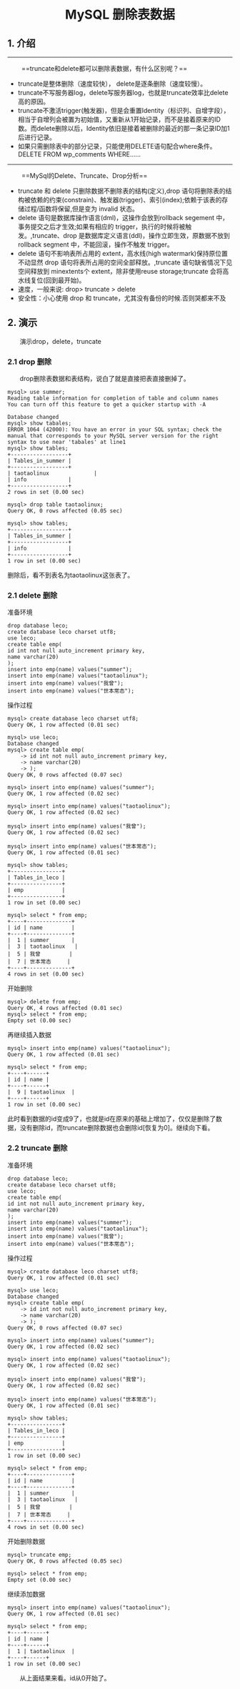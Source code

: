<center><h1> MySQL 删除表数据 </h1></center>

## 1. 介绍

---

&#160; &#160; &#160; &#160; ==truncate和delete都可以删除表数据，有什么区别呢？==

- truncate是整体删除（速度较快）， delete是逐条删除（速度较慢）。
- truncate不写服务器log，delete写服务器log，也就是truncate效率比delete高的原因。
- truncate不激活trigger(触发器)，但是会重置Identity（标识列、自增字段），相当于自增列会被置为初始值，又重新从1开始记录，而不是接着原来的ID数。而delete删除以后，Identity依旧是接着被删除的最近的那一条记录ID加1后进行记录。
- 如果只需删除表中的部分记录，只能使用DELETE语句配合where条件。 DELETE FROM wp_comments WHERE……


---

&#160; &#160; &#160; &#160; ==MySql的Delete、Truncate、Drop分析==

- truncate 和 delete 只删除数据不删除表的结构(定义),drop 语句将删除表的结构被依赖的约束(constrain)、触发器(trigger)、索引(index);依赖于该表的存储过程/函数将保留,但是变为 invalid 状态。
- delete 语句是数据库操作语言(dml)，这操作会放到rollback segement 中，事务提交之后才生效;如果有相应的 trigger，执行的时候将被触发。,truncate、drop 是数据库定义语言(ddl)，操作立即生效，原数据不放到 rollback segment 中，不能回滚，操作不触发 trigger。
- delete 语句不影响表所占用的 extent，高水线(high watermark)保持原位置不动显然 drop 语句将表所占用的空间全部释放。,truncate 语句缺省情况下见空间释放到 minextents个 extent，除非使用reuse storage;truncate 会将高水线复位(回到最开始)。
- 速度，一般来说: drop> truncate > delete
- 安全性：小心使用 drop 和 truncate，尤其没有备份的时候.否则哭都来不及



## 2. 演示

&#160; &#160; &#160; &#160;演示drop，delete，truncate

### 2.1 drop 删除
&#160; &#160; &#160; &#160;drop删除表数据和表结构，说白了就是直接把表直接删掉了。
```
mysql> use summer;
Reading table information for completion of table and column names
You can turn off this feature to get a quicker startup with -A

Database changed
mysql> show tabales;
ERROR 1064 (42000): You have an error in your SQL syntax; check the manual that corresponds to your MySQL server version for the right syntax to use near 'tabales' at line1
mysql> show tables;
+------------------+
| Tables_in_summer |
+------------------+
| taotaolinux              |
| info             |
+------------------+
2 rows in set (0.00 sec)

mysql> drop table taotaolinux;
Query OK, 0 rows affected (0.05 sec)

mysql> show tables;
+------------------+
| Tables_in_summer |
+------------------+
| info             |
+------------------+
1 row in set (0.00 sec)
```
删除后，看不到表名为taotaolinux这张表了。

### 2.1 delete 删除
准备环境
```
drop database leco;
create database leco charset utf8;
use leco;
create table emp(
id int not null auto_increment primary key, 
name varchar(20)
);  
insert into emp(name) values("summer");
insert into emp(name) values("taotaolinux");
insert into emp(name) values("我曾");
insert into emp(name) values("世本常态");
```
操作过程
```
mysql> create database leco charset utf8;
Query OK, 1 row affected (0.01 sec)

mysql> use leco;
Database changed
mysql> create table emp(
    -> id int not null auto_increment primary key,
    -> name varchar(20)
    -> );
Query OK, 0 rows affected (0.07 sec)

mysql> insert into emp(name) values("summer");
Query OK, 1 row affected (0.02 sec)

mysql> insert into emp(name) values("taotaolinux");
Query OK, 1 row affected (0.02 sec)

mysql> insert into emp(name) values("我曾");
Query OK, 1 row affected (0.02 sec)

mysql> insert into emp(name) values("世本常态");
Query OK, 1 row affected (0.01 sec)

mysql> show tables;
+----------------+
| Tables_in_leco |
+----------------+
| emp            |
+----------------+
1 row in set (0.00 sec)

mysql> select * from emp;
+----+--------------+
| id | name         |
+----+--------------+
|  1 | summer       |
|  3 | taotaolinux   |
|  5 | 我曾         |
|  7 | 世本常态     |
+----+--------------+
4 rows in set (0.00 sec)
```
开始删除

```
mysql> delete from emp;
Query OK, 4 rows affected (0.01 sec)
mysql> select * from emp;
Empty set (0.00 sec)
```
再继续插入数据

```
mysql> insert into emp(name) values("taotaolinux");
Query OK, 1 row affected (0.01 sec)

mysql> select * from emp;
+----+------+
| id | name |
+----+------+
|  9 | taotaolinux  |
+----+------+
1 row in set (0.00 sec)
```
此时看到数据的id变成9了，也就是id在原来的基础上增加了，仅仅是删除了数据，没有删除id，而truncate删除数据也会删除id[恢复为0]。继续向下看。


### 2.2 truncate 删除
准备环境
```
drop database leco;
create database leco charset utf8;
use leco;
create table emp(
id int not null auto_increment primary key, 
name varchar(20)
);  
insert into emp(name) values("summer");
insert into emp(name) values("taotaolinux");
insert into emp(name) values("我曾");
insert into emp(name) values("世本常态");
```
操作过程
```
mysql> create database leco charset utf8;
Query OK, 1 row affected (0.01 sec)

mysql> use leco;
Database changed
mysql> create table emp(
    -> id int not null auto_increment primary key,
    -> name varchar(20)
    -> );
Query OK, 0 rows affected (0.07 sec)

mysql> insert into emp(name) values("summer");
Query OK, 1 row affected (0.02 sec)

mysql> insert into emp(name) values("taotaolinux");
Query OK, 1 row affected (0.02 sec)

mysql> insert into emp(name) values("我曾");
Query OK, 1 row affected (0.02 sec)

mysql> insert into emp(name) values("世本常态");
Query OK, 1 row affected (0.01 sec)

mysql> show tables;
+----------------+
| Tables_in_leco |
+----------------+
| emp            |
+----------------+
1 row in set (0.00 sec)

mysql> select * from emp;
+----+--------------+
| id | name         |
+----+--------------+
|  1 | summer       |
|  3 | taotaolinux   |
|  5 | 我曾         |
|  7 | 世本常态     |
+----+--------------+
4 rows in set (0.00 sec)
```
开始删除数据

```
mysql> truncate emp;
Query OK, 0 rows affected (0.05 sec)

mysql> select * from emp;
Empty set (0.00 sec)
```
继续添加数据
```
mysql> insert into emp(name) values("taotaolinux");
Query OK, 1 row affected (0.01 sec)

mysql> select * from emp;
+----+------+
| id | name |
+----+------+
|  1 | taotaolinux  |
+----+------+
1 row in set (0.00 sec)
```

&#160; &#160; &#160; &#160;从上面结果来看。id从0开始了。

